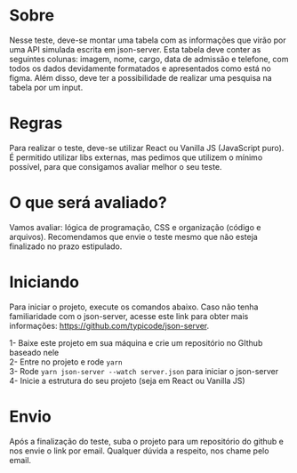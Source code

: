 # Sobre
Nesse teste, deve-se montar uma tabela com as informações que virão por uma API simulada escrita em json-server. 
Esta tabela deve conter as seguintes colunas: imagem, nome, cargo, data de admissão e telefone, 
com todos os dados devidamente formatados e apresentados como está no figma. Além disso, 
deve ter a possibilidade de realizar uma pesquisa na tabela por um input.

# Regras
Para realizar o teste, deve-se utilizar React ou Vanilla JS (JavaScript puro). É permitido utilizar libs externas,
mas pedimos que utilizem o mínimo possível, para que consigamos avaliar melhor o seu teste.

# O que será avaliado?
Vamos avaliar: lógica de programação, CSS e organização (código e arquivos). Recomendamos que envie o teste mesmo
que não esteja finalizado no prazo estipulado.

# Iniciando
Para iniciar o projeto, execute os comandos abaixo. Caso não tenha familiaridade com o json-server, acesse este link
para obter mais informações: https://github.com/typicode/json-server.

1- Baixe este projeto em sua máquina e crie um repositório no GIthub baseado nele <br />
2- Entre no projeto e rode `yarn` <br />
3- Rode `yarn json-server --watch server.json` para iniciar o json-server <br />
4- Inicie a estrutura do seu projeto (seja em React ou Vanilla JS) <br />

# Envio
Após a finalização do teste, suba o projeto para um repositório do github e nos envie o link por email.
Qualquer dúvida a respeito, nos chame pelo email.
